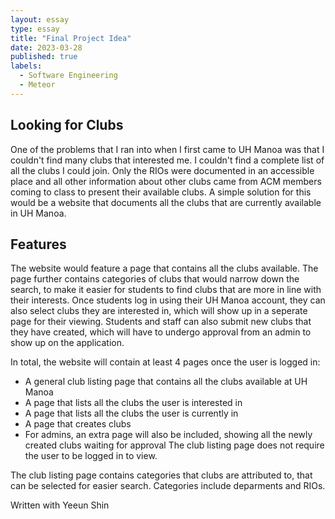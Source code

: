 ```yaml
---
layout: essay
type: essay
title: "Final Project Idea"
date: 2023-03-28
published: true
labels:
  - Software Engineering
  - Meteor
---
```


## Looking for Clubs
One of the problems that I ran into when I first came to UH Manoa was that I couldn't find many clubs that interested me. I couldn't find a complete list of all the clubs I could join. Only the RIOs were documented in an accessible place and all other information about other clubs came from ACM members coming to class to present their available clubs. A simple solution for this would be a website that documents all the clubs that are currently available in UH Manoa.

## Features
The website would feature a page that contains all the clubs available. The page further contains categories of clubs that would narrow down the search, to make it easier for students to find clubs that are more in line with their interests. Once students log in using their UH Manoa account, they can also select clubs they are interested in, which will show up in a seperate page for their viewing. Students and staff can also submit new clubs that they have created, which will have to undergo approval from an admin to show up on the application.

In total, the website will contain at least 4 pages once the user is logged in:
- A general club listing page that contains all the clubs available at UH Manoa
- A page that lists all the clubs the user is interested in
- A page that lists all the clubs the user is currently in
- A page that creates clubs
- For admins, an extra page will also be included, showing all the newly created clubs waiting for approval
The club listing page does not require the user to be logged in to view.

The club listing page contains categories that clubs are attributed to, that can be selected for easier search. Categories include deparments and RIOs.

Written with Yeeun Shin